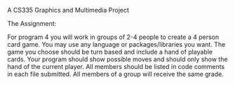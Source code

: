 A CS335 Graphics and Multimedia Project

The Assignment:

For program 4 you will work in groups of 2-4 people to create a 4 person card game.  You may use any language or packages/libraries you want.
The game you choose should be turn based and include a hand of playable cards. Your program should show possible moves and should only show the hand of the current player. 
All members should be listed in code comments in each file submitted. All members of a group will receive the same grade.
